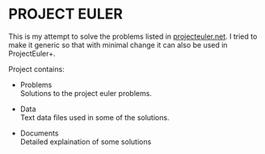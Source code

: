 PROJECT EULER
=============

This is my attempt to solve the problems listed in [projecteuler.net](https://projecteuler.net/).
I tried to make it generic so that with minimal change it can also be used in
ProjectEuler+.

Project contains:

* Problems  
  Solutions to the project euler problems.

* Data  
  Text data files used in some of the solutions.

* Documents  
  Detailed explaination of some solutions